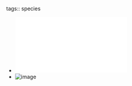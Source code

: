 tags:: species

- ![drymaria cordata](../assets/drymaria-cordata_1712465725720_0.pdf)
- ![image](https://peach-geographical-bat-397.mypinata.cloud/ipfs/QmfUH3RBB2jGWLyEPHwa4SnGuqqWCbmggtbh3wh1B2g9Ky)